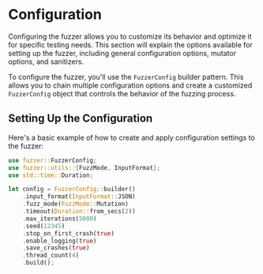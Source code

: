 # Configuration

Configuring the fuzzer allows you to customize its behavior and optimize it for specific testing needs. This section will explain the options available for setting up the fuzzer, including general configuration options, mutator options, and sanitizers.

To configure the fuzzer, you'll use the `FuzzerConfig` builder pattern. This allows you to chain multiple configuration options and create a customized `FuzzerConfig` object that controls the behavior of the fuzzing process.

## Setting Up the Configuration

Here's a basic example of how to create and apply configuration settings to the fuzzer:

```rust
use fuzzer::FuzzerConfig;
use fuzzer::utils::{FuzzMode, InputFormat};
use std::time::Duration;

let config = FuzzerConfig::builder()
    .input_format(InputFormat::JSON)
    .fuzz_mode(FuzzMode::Mutation)
    .timeout(Duration::from_secs(2))
    .max_iterations(5000)
    .seed(12345)
    .stop_on_first_crash(true)
    .enable_logging(true)
    .save_crashes(true)
    .thread_count(4)
    .build();
```
